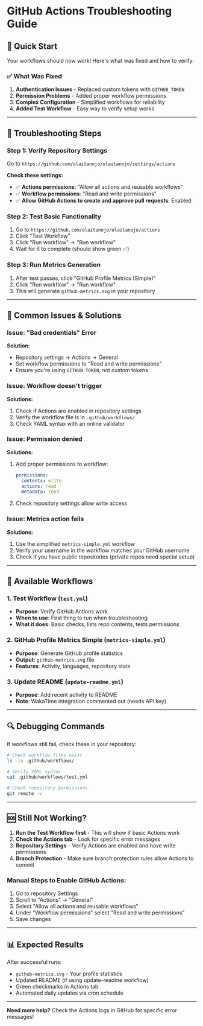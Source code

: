 # GitHub Actions Troubleshooting Guide

## 🚀 Quick Start

Your workflows should now work! Here's what was fixed and how to verify:

### ✅ What Was Fixed
1. **Authentication Issues** - Replaced custom tokens with `GITHUB_TOKEN`
2. **Permission Problems** - Added proper workflow permissions  
3. **Complex Configuration** - Simplified workflows for reliability
4. **Added Test Workflow** - Easy way to verify setup works

---

## 🔧 Troubleshooting Steps

### Step 1: Verify Repository Settings
Go to `https://github.com/olaitanojo/olaitanojo/settings/actions`

**Check these settings:**
- ✅ **Actions permissions**: "Allow all actions and reusable workflows"
- ✅ **Workflow permissions**: "Read and write permissions"  
- ✅ **Allow GitHub Actions to create and approve pull requests**: Enabled

### Step 2: Test Basic Functionality
1. Go to `https://github.com/olaitanojo/olaitanojo/actions`
2. Click "Test Workflow" 
3. Click "Run workflow" → "Run workflow"
4. Wait for it to complete (should show green ✅)

### Step 3: Run Metrics Generation
1. After test passes, click "GitHub Profile Metrics (Simple)"
2. Click "Run workflow" → "Run workflow"  
3. This will generate `github-metrics.svg` in your repository

---

## 🐛 Common Issues & Solutions

### Issue: "Bad credentials" Error
**Solution:** 
- Repository settings → Actions → General
- Set workflow permissions to "Read and write permissions"
- Ensure you're using `GITHUB_TOKEN`, not custom tokens

### Issue: Workflow doesn't trigger
**Solutions:**
1. Check if Actions are enabled in repository settings
2. Verify the workflow file is in `.github/workflows/`
3. Check YAML syntax with an online validator

### Issue: Permission denied
**Solutions:**
1. Add proper permissions to workflow:
   ```yaml
   permissions:
     contents: write
     actions: read
     metadata: read
   ```
2. Check repository settings allow write access

### Issue: Metrics action fails
**Solutions:**
1. Use the simplified `metrics-simple.yml` workflow
2. Verify your username in the workflow matches your GitHub username
3. Check if you have public repositories (private repos need special setup)

---

## 📝 Available Workflows

### 1. Test Workflow (`test.yml`)
- **Purpose**: Verify GitHub Actions work
- **When to use**: First thing to run when troubleshooting
- **What it does**: Basic checks, lists repo contents, tests permissions

### 2. GitHub Profile Metrics Simple (`metrics-simple.yml`) 
- **Purpose**: Generate GitHub profile statistics
- **Output**: `github-metrics.svg` file
- **Features**: Activity, languages, repository stats

### 3. Update README (`update-readme.yml`)
- **Purpose**: Add recent activity to README
- **Note**: WakaTime integration commented out (needs API key)

---

## 🔍 Debugging Commands

If workflows still fail, check these in your repository:

```bash
# Check workflow files exist
ls -la .github/workflows/

# Verify YAML syntax  
cat .github/workflows/test.yml

# Check repository permissions
git remote -v
```

---

## 🆘 Still Not Working?

1. **Run the Test Workflow first** - This will show if basic Actions work
2. **Check the Actions tab** - Look for specific error messages
3. **Repository Settings** - Verify Actions are enabled and have write permissions
4. **Branch Protection** - Make sure branch protection rules allow Actions to commit

### Manual Steps to Enable GitHub Actions:
1. Go to repository Settings
2. Scroll to "Actions" → "General"  
3. Select "Allow all actions and reusable workflows"
4. Under "Workflow permissions" select "Read and write permissions"
5. Save changes

---

## 📊 Expected Results

After successful runs:
- `github-metrics.svg` - Your profile statistics
- Updated README (if using update-readme workflow)
- Green checkmarks in Actions tab
- Automated daily updates via cron schedule

---

**Need more help?** Check the Actions logs in GitHub for specific error messages!

